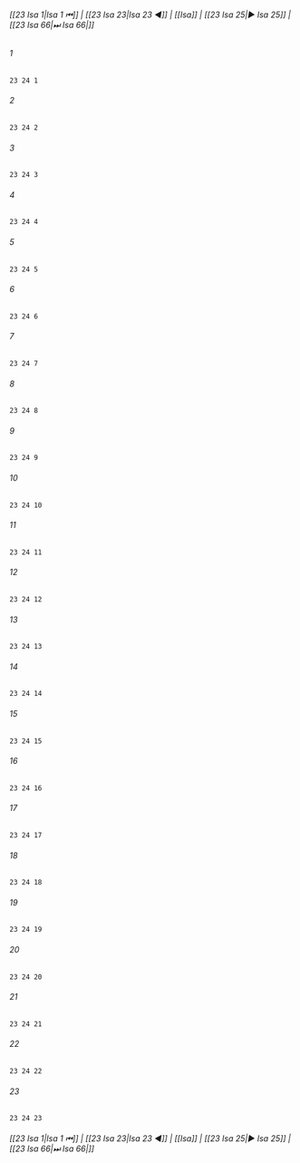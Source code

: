 
###### [[23 Isa 1|Isa 1 ⏮]] | [[23 Isa 23|Isa 23 ◀]] | [[Isa]] | [[23 Isa 25|▶ Isa 25]] | [[23 Isa 66|⏭ Isa 66|]]

###### 1
``` verse
23 24 1 
```
###### 2
``` verse
23 24 2 
```
###### 3
``` verse
23 24 3 
```
###### 4
``` verse
23 24 4 
```
###### 5
``` verse
23 24 5 
```
###### 6
``` verse
23 24 6 
```
###### 7
``` verse
23 24 7 
```
###### 8
``` verse
23 24 8 
```
###### 9
``` verse
23 24 9 
```
###### 10
``` verse
23 24 10 
```
###### 11
``` verse
23 24 11 
```
###### 12
``` verse
23 24 12 
```
###### 13
``` verse
23 24 13 
```
###### 14
``` verse
23 24 14 
```
###### 15
``` verse
23 24 15 
```
###### 16
``` verse
23 24 16 
```
###### 17
``` verse
23 24 17 
```
###### 18
``` verse
23 24 18 
```
###### 19
``` verse
23 24 19 
```
###### 20
``` verse
23 24 20 
```
###### 21
``` verse
23 24 21 
```
###### 22
``` verse
23 24 22 
```
###### 23
``` verse
23 24 23 
```

###### [[23 Isa 1|Isa 1 ⏮]] | [[23 Isa 23|Isa 23 ◀]] | [[Isa]] | [[23 Isa 25|▶ Isa 25]] | [[23 Isa 66|⏭ Isa 66|]]


